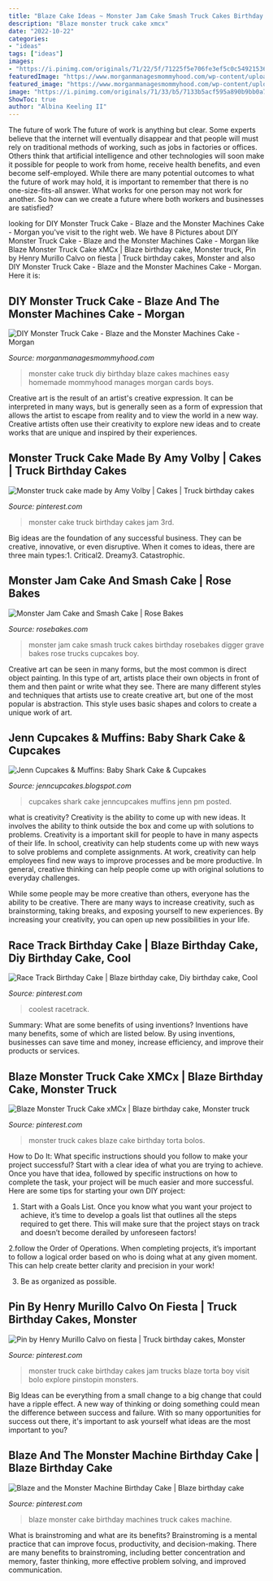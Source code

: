 ```yaml
---
title: "Blaze Cake Ideas ~ Monster Jam Cake Smash Truck Cakes Birthday Rosebakes Digger Grave Bakes Rose Trucks Cupcakes Boy"
description: "Blaze monster truck cake xmcx"
date: "2022-10-22"
categories:
- "ideas"
tags: ["ideas"]
images:
- "https://i.pinimg.com/originals/71/22/5f/71225f5e706fe3ef5c0c54921536ec5b.jpg"
featuredImage: "https://www.morganmanagesmommyhood.com/wp-content/uploads/2017/06/diy-monster-truck-cake-585x1024.jpg"
featured_image: "https://www.morganmanagesmommyhood.com/wp-content/uploads/2017/06/diy-monster-truck-cake-585x1024.jpg"
image: "https://i.pinimg.com/originals/71/33/b5/7133b5acf595a890b9bb0a7679a2992e.jpg"
ShowToc: true
author: "Albina Keeling II"
---
```



The future of work
The future of work is anything but clear. Some experts believe that the internet will eventually disappear and that people will must rely on traditional methods of working, such as jobs in factories or offices. Others think that artificial intelligence and other technologies will soon make it possible for people to work from home, receive health benefits, and even become self-employed. While there are many potential outcomes to what the future of work may hold, it is important to remember that there is no one-size-fits-all answer. What works for one person may not work for another. So how can we create a future where both workers and businesses are satisfied?

	

		
looking for DIY Monster Truck Cake - Blaze and the Monster Machines Cake - Morgan you've visit to the right web. We have 8 Pictures about DIY Monster Truck Cake - Blaze and the Monster Machines Cake - Morgan like Blaze Monster Truck Cake xMCx | Blaze birthday cake, Monster truck, Pin by Henry Murillo Calvo on fiesta | Truck birthday cakes, Monster and also DIY Monster Truck Cake - Blaze and the Monster Machines Cake - Morgan. Here it is:
		
    
## DIY Monster Truck Cake - Blaze And The Monster Machines Cake - Morgan

<img loading=lazy src="https://www.morganmanagesmommyhood.com/wp-content/uploads/2017/06/diy-monster-truck-cake-585x1024.jpg" onerror="this.onerror=null;this.src='https://tse2.mm.bing.net/th?id=OIP.6_l90bdlYHLzOfZrdScREAHaM9&amp;pid=15.1';" alt="DIY Monster Truck Cake - Blaze and the Monster Machines Cake - Morgan">

_Source: morganmanagesmommyhood.com_

>monster cake truck diy birthday blaze cakes machines easy homemade mommyhood manages morgan cards boys. 

	

Creative art is the result of an artist's creative expression. It can be interpreted in many ways, but is generally seen as a form of expression that allows the artist to escape from reality and to view the world in a new way. Creative artists often use their creativity to explore new ideas and to create works that are unique and inspired by their experiences.

    
## Monster Truck Cake Made By Amy Volby | Cakes | Truck Birthday Cakes

<img loading=lazy src="https://i.pinimg.com/564x/9d/63/bc/9d63bc334e28d03dfef0722ad83cfe24--monster-jam-cake-monster-truck-cupcakes.jpg" onerror="this.onerror=null;this.src='https://tse1.mm.bing.net/th?id=OIP.naW70uqryUXS5fAicXReIAHaJ4&amp;pid=15.1';" alt="Monster truck cake made by Amy Volby | Cakes | Truck birthday cakes">

_Source: pinterest.com_

>monster cake truck birthday cakes jam 3rd. 

	

Big ideas are the foundation of any successful business. They can be creative, innovative, or even disruptive. When it comes to ideas, there are three main types:1. Critical2. Dreamy3. Catastrophic.

    
## Monster Jam Cake And Smash Cake | Rose Bakes

<img loading=lazy src="https://rosebakes.com/wp-content/uploads/2015/02/Monster-Jam-Cake1-590x737.jpg" onerror="this.onerror=null;this.src='https://tse3.mm.bing.net/th?id=OIP.RNBV26AdnbQ8vGfojuu2UwHaJQ&amp;pid=15.1';" alt="Monster Jam Cake and Smash Cake | Rose Bakes">

_Source: rosebakes.com_

>monster jam cake smash truck cakes birthday rosebakes digger grave bakes rose trucks cupcakes boy. 

	

Creative art can be seen in many forms, but the most common is direct object painting. In this type of art, artists place their own objects in front of them and then paint or write what they see. There are many different styles and techniques that artists use to create creative art, but one of the most popular is abstraction. This style uses basic shapes and colors to create a unique work of art.

    
## Jenn Cupcakes &amp; Muffins: Baby Shark Cake &amp; Cupcakes

<img loading=lazy src="https://4.bp.blogspot.com/-K-t0SqlfPk0/Ws7tKy9MEZI/AAAAAAAAOi4/k3IQmaij8hUFzYI8jJMJpk2i9T9d4vd9wCEwYBhgL/s1600/IMG20180401095721.jpg" onerror="this.onerror=null;this.src='https://tse1.mm.bing.net/th?id=OIP.847uuDY39xWQTYsKm25ETgHaFR&amp;pid=15.1';" alt="Jenn Cupcakes &amp; Muffins: Baby Shark Cake &amp; Cupcakes">

_Source: jenncupcakes.blogspot.com_

>cupcakes shark cake jenncupcakes muffins jenn pm posted. 

	

what is creativity?
Creativity is the ability to come up with new ideas. It involves the ability to think outside the box and come up with solutions to problems.
Creativity is a important skill for people to have in many aspects of their life. In school, creativity can help students come up with new ways to solve problems and complete assignments. At work, creativity can help employees find new ways to improve processes and be more productive. In general, creative thinking can help people come up with original solutions to everyday challenges.

While some people may be more creative than others, everyone has the ability to be creative. There are many ways to increase creativity, such as brainstorming, taking breaks, and exposing yourself to new experiences. By increasing your creativity, you can open up new possibilities in your life.

    
## Race Track Birthday Cake | Blaze Birthday Cake, Diy Birthday Cake, Cool

<img loading=lazy src="https://i.pinimg.com/originals/12/c4/c3/12c4c375394805de81e127e1d69a0b65.jpg" onerror="this.onerror=null;this.src='https://tse4.mm.bing.net/th?id=OIP.dNGPsDS3fi6tvc-jmuoDhQHaJ4&amp;pid=15.1';" alt="Race Track Birthday Cake | Blaze birthday cake, Diy birthday cake, Cool">

_Source: pinterest.com_

>coolest racetrack. 

	

Summary: What are some benefits of using inventions?
Inventions have many benefits, some of which are listed below. By using inventions, businesses can save time and money, increase efficiency, and improve their products or services.

    
## Blaze Monster Truck Cake XMCx | Blaze Birthday Cake, Monster Truck

<img loading=lazy src="https://i.pinimg.com/originals/9d/5a/46/9d5a4607d40b42a941054e65fd8fbb8f.jpg" onerror="this.onerror=null;this.src='https://tse1.mm.bing.net/th?id=OIP.uTh3Wj6wTggdtqdmBlORBAHaJ4&amp;pid=15.1';" alt="Blaze Monster Truck Cake xMCx | Blaze birthday cake, Monster truck">

_Source: pinterest.com_

>monster truck cakes blaze cake birthday torta bolos. 

	

How to Do It: What specific instructions should you follow to make your project successful?
Start with a clear idea of what you are trying to achieve. Once you have that idea, followed by specific instructions on how to complete the task, your project will be much easier and more successful. Here are some tips for starting your own DIY project:
1. Start with a Goals List. Once you know what you want your project to achieve, it’s time to develop a goals list that outlines all the steps required to get there. This will make sure that the project stays on track and doesn’t become derailed by unforeseen factors!

2.follow the Order of Operations. When completing projects, it’s important to follow a logical order based on who is doing what at any given moment. This can help create better clarity and precision in your work!

3. Be as organized as possible.

    
## Pin By Henry Murillo Calvo On Fiesta | Truck Birthday Cakes, Monster

<img loading=lazy src="https://i.pinimg.com/originals/71/22/5f/71225f5e706fe3ef5c0c54921536ec5b.jpg" onerror="this.onerror=null;this.src='https://tse4.mm.bing.net/th?id=OIP.7pP6RTS9yNVilXn74ohFoAAAAA&amp;pid=15.1';" alt="Pin by Henry Murillo Calvo on fiesta | Truck birthday cakes, Monster">

_Source: pinterest.com_

>monster truck cake birthday cakes jam trucks blaze torta boy visit bolo explore pinstopin monsters. 

	

Big Ideas can be everything from a small change to a big change that could have a ripple effect. A new way of thinking or doing something could mean the difference between success and failure. With so many opportunities for success out there, it's important to ask yourself what ideas are the most important to you?

    
## Blaze And The Monster Machine Birthday Cake | Blaze Birthday Cake

<img loading=lazy src="https://i.pinimg.com/originals/71/33/b5/7133b5acf595a890b9bb0a7679a2992e.jpg" onerror="this.onerror=null;this.src='https://tse2.mm.bing.net/th?id=OIP.Uesw8t0i6gW-ahspI94RWgHaJ4&amp;pid=15.1';" alt="Blaze and the Monster Machine Birthday Cake | Blaze birthday cake">

_Source: pinterest.com_

>blaze monster cake birthday machines truck cakes machine. 

	

What is brainstroming and what are its benefits?
Brainstroming is a mental practice that can improve focus, productivity, and decision-making. There are many benefits to brainstroming, including better concentration and memory, faster thinking, more effective problem solving, and improved communication.

